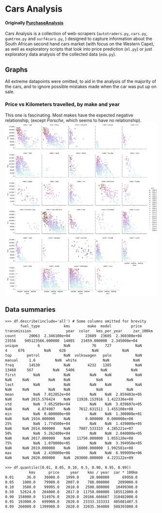 # Cars Analysis 
#### Originally [PurchaseAnalysis](https://github.com/beyarkay/PurchaseAnalysis)


Cars Analysis is a collection of web-scrapers 
(`autotraders.py`, `cars.py`, `gumtree.py` and `surf4cars.py`, ) 
designed to capture information about the 
South African second hand cars market (with focus on the Western Cape), 
as well as exploratory scripts that look into price prediction (`ml.py`) or just exploratory
data analysis of the collected data (`eda.py`). 

## Graphs
All extreme datapoints were omitted, to aid in the analysis 
of the majority of the cars, and to ignore possible mistakes made
when the car was put up on sale.
### Price vs Kilometers travelled, by make and year
This one is fascinating. Most makes have the expected negative relationship, 
(except _Porsche_, which seems to have no relationship).
![](price-kms(year-make).png)


## Data summaries
```
>>> df.describe(include='all') # Some columns omitted for brevity
       fuel_type           kms        make  model         price  transmission                year  color   kms_per_year     zar_100km
count      20063  2.346100e+04       23609  23605  2.360300e+04         23556    945123566.000000  14085   23459.000000  2.345000e+04
unique         6           NaN          76    727           NaN             4     676         NaN    626            NaN           NaN
top       petrol           NaN  volkswagen   polo           NaN        manual     1.6         NaN  white            NaN           NaN
freq       14530           NaN        4232   1385           NaN         13468     567         NaN   5406            NaN           NaN
first        NaN           NaN         NaN    NaN           NaN           NaN     NaN         NaN    NaN            NaN           NaN
last         NaN           NaN         NaN    NaN           NaN           NaN     NaN         NaN    NaN            NaN           NaN
mean         NaN  7.012052e+04         NaN    NaN  2.859403e+05           NaN     NaN 2015.576424    NaN   11928.153916  1.422336e+08
std          NaN  7.052589e+04         NaN    NaN  3.039697e+05           NaN     NaN    4.874987    NaN    7612.631511  1.455108e+08
min          NaN  0.000000e+00         NaN    NaN  1.300000e+01           NaN     NaN 1934.000000    NaN       0.000000  0.000000e+00
25%          NaN  1.774500e+04         NaN    NaN  1.439000e+05           NaN     NaN 2014.000000    NaN    7087.533333  4.285221e+07
50%          NaN  5.262400e+04         NaN    NaN  2.040000e+05           NaN     NaN 2017.000000    NaN   11750.000000  1.055120e+08
75%          NaN  1.070000e+05         NaN    NaN  3.394950e+05           NaN     NaN 2019.000000    NaN   16000.000000  1.992581e+08
max          NaN  2.430000e+06         NaN    NaN  8.999999e+06           NaN     NaN 2020.000000    NaN  203000.000000  4.223122e+09

>>> df.quantile([0.01, 0.05, 0.10, 0.5, 0.90, 0.95, 0.99])
           kms      price     year    kms / year  zar * 100km
0.01      36.0    36000.0   1999.0     20.000000      69950.0
0.05    1000.0    79900.0   2007.0    788.000000    2899000.0
0.10    3500.0    99995.0   2010.0   2500.800000   10499300.0
0.50   52624.0   204000.0   2017.0  11750.000000  105512000.0
0.90  158000.0   514976.0   2020.0  20166.666667  318482000.0
0.95  193000.0   699900.0   2020.0  23333.333333  405081487.5
0.99  260000.0  1399900.0   2020.0  32035.364000  588393000.0

```